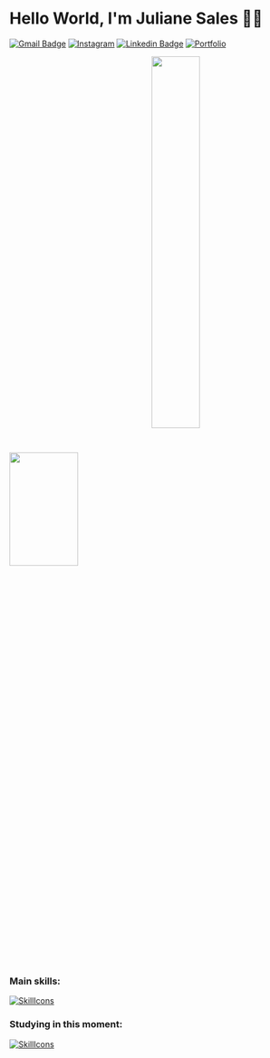 # Hello World, I'm Juliane Sales 👋🏾
[![Gmail Badge](https://img.shields.io/badge/Gmail-D14836?style=for-the-badge&logo=gmail&logoColor=white)](mailto:contatojulisales@gmail.com)
[![Instagram](https://img.shields.io/badge/Instagram-E4405F?style=for-the-badge&logo=instagram&logoColor=white)](https://instagram.com/devjulisales)
[![Linkedin Badge](https://img.shields.io/badge/LinkedIn-0077B5?style=for-the-badge&logo=linkedin&logoColor=white)](https://www.linkedin.com/in/julisales)
[![Portfolio](https://img.shields.io/badge/Portfolio-%23130a20?style=for-the-badge&color=%23ec5ece&labelColor=%23130a20&logoColor=%23ec5ece)](https://julisales.vercel.app/)

<div>
  <img width = "49%" height="200px" align="center" src="https://github-readme-stats.vercel.app/api?username=julisales&show_icons=true&theme=jolly"/>
  <img width = "41%" height="=200px" align="center" src="https://github-readme-stats.vercel.app/api/top-langs/?username=julisales&layout=compact&langs_count=16&theme=jolly"/>
</div>

### Main skills:
[![SkillIcons](https://skillicons.dev/icons?i=c,html,css,figma)](https://skillicons.dev)

### Studying in this moment:
[![SkillIcons](https://skillicons.dev/icons?i=java,mysql,js,react)](https://skillicons.dev)


